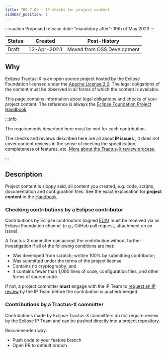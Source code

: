 ```yaml
---
title: TRG 7.03 - IP checks for project content
sidebar_position: 1
---
```


:::caution
Proposed release date: "mandatory after": 19th of May 2023
:::

| Status | Created     | Post-History  |
|--------|-------------|---------------|
| Draft  | 13-Apr-2023 | Moved from OSS Development           |

## Why

Eclipse Tractus-X is an open source project hosted by the Eclipse Foundation licensed under the [Apache License 2.0](https://spdx.org/licenses/Apache-2.0). The legal obligations of the content must be observed in all forms of which the content is available.

This page contains information about legal obligations and checks of your project content. The reference is always the [Eclipse Foundation Project Handbook](https://www.eclipse.org/projects/handbook/#ip-project-content).

:::info

The requirements described here must be met for each contribution.

The checks and reviews described here are all about __IP issues__ , it does not cover content reviews in the sense of meeting the specification, completeness of features, etc. [More about the Tractus-X review process.](/docs/oss/code-reviews)

:::

## Description

Project content is sloppy said, all content you created, e.g. code, scripts, documentation and configuration files.
See the exact explanation for __project content__ in the [Handbook](https://www.eclipse.org/projects/handbook/#ip-project-content).

### Checking contributions by a Eclipse contributor

Contributions by Eclipse contributors (signed [ECA](https://www.eclipse.org/projects/handbook/#contributing-eca)) must be received via an Eclipse Foundation channel (e.g., GitHub pull request, attachment on an issue).

A Tractus-X committer can accept the contribution without further investigation if all of the following conditions are met:

- Was developed from scratch; written 100% by submitting contributor;
- Was submitted under the terms of the project license
- Contains no cryptography; and
- It contains fewer than 1,000 lines of code, configuration files, and other forms of source code.

If not, a project committer __must__ engage with the IP Team to [request an IP review](/docs/oss/issues#eclipse-gitlab-ip-issue-tracker) by the IP Team before the contribution is pushed/merged.

### Contributions by a Tractus-X committer

Contributions made by Eclipse Tractus-X committers do not require review by the Eclipse IP Team and can be pushed directly into a project repository.

Recommenden way:

- Push code to your feature branch
- Open PR to default branch
